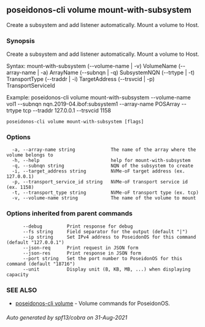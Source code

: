 ## poseidonos-cli volume mount-with-subsystem

Create a subsystem and add listener automatically. Mount a volume to Host.

### Synopsis

Create a subsystem and add listener automatically. Mount a volume to Host.

Syntax:
	mount-with-subsystem (--volume-name | -v) VolumeName (--array-name | -a) ArrayName (--subnqn | -q) SubsystemNQN (--trtype | -t) TransportType (--traddr | -i) TargetAddress (--trsvcid | -p) TransportServiceId

Example: 
	poseidonos-cli volume mount-with-subsystem --volume-name vol1 --subnqn nqn.2019-04.ibof:subsystem1 --array-name POSArray --trtype tcp --traddr 127.0.0.1 --trsvcid 1158
	
         

```
poseidonos-cli volume mount-with-subsystem [flags]
```

### Options

```
  -a, --array-name string             The name of the array where the volume belongs to
  -h, --help                          help for mount-with-subsystem
  -q, --subnqn string                 NQN of the subsystem to create
  -i, --target_address string         NVMe-oF target address (ex. 127.0.0.1)
  -p, --transport_service_id string   NVMe-oF transport service id (ex. 1158)
  -t, --transport_type string         NVMe-oF transport type (ex. tcp)
  -v, --volume-name string            The name of the volume to mount
```

### Options inherited from parent commands

```
      --debug         Print response for debug
      --fs string     Field separator for the output (default "|")
      --ip string     Set IPv4 address to PoseidonOS for this command (default "127.0.0.1")
      --json-req      Print request in JSON form
      --json-res      Print response in JSON form
      --port string   Set the port number to PoseidonOS for this command (default "18716")
      --unit          Display unit (B, KB, MB, ...) when displaying capacity
```

### SEE ALSO

* [poseidonos-cli volume](poseidonos-cli_volume.md)	 - Volume commands for PoseidonOS.

###### Auto generated by spf13/cobra on 31-Aug-2021
